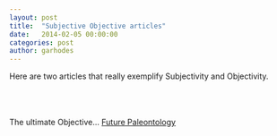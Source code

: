 ```yaml
---
layout: post
title:  "Subjective Objective articles"
date:   2014-02-05 00:00:00
categories: post
author: garhodes
---
```





Here are two articles that really exemplify Subjectivity and Objectivity.

</br></br></br>
The ultimate Objective... 
<a href="http://saic.github.io/TheArtOfDataVisualization/people/garhodes/img/FossilsOfTheFuture.pdf" target="_new">Future Paleontology</a></br>





